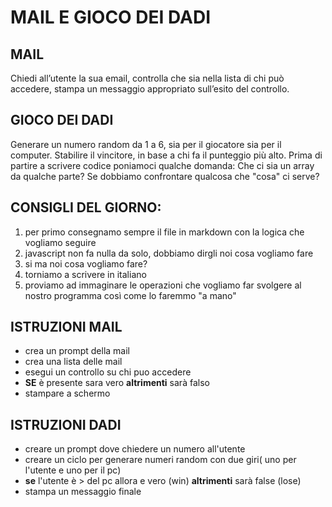 # MAIL E GIOCO DEI DADI

## MAIL

Chiedi all’utente la sua email,
controlla che sia nella lista di chi può accedere,
stampa un messaggio appropriato sull’esito del controllo.

## GIOCO DEI DADI

Generare un numero random da 1 a 6, sia per il giocatore sia per il computer.
Stabilire il vincitore, in base a chi fa il punteggio più alto.
Prima di partire a scrivere codice poniamoci qualche domanda:
Che ci sia un array da qualche parte?
Se dobbiamo confrontare qualcosa che "cosa" ci serve?

## CONSIGLI DEL GIORNO:

1. per primo consegnamo sempre il file in markdown con la logica che vogliamo seguire
2. javascript non fa nulla da solo, dobbiamo dirgli noi cosa vogliamo fare
3. si ma noi cosa vogliamo fare?
4. torniamo a scrivere in italiano
5. proviamo ad immaginare le operazioni che vogliamo far svolgere al nostro programma così come lo faremmo "a mano"

## ISTRUZIONI MAIL

- crea un prompt della mail
- crea una lista delle mail
- esegui un controllo su chi puo accedere
- **SE** è presente sara vero **altrimenti** sarà falso
- stampare a schermo

## ISTRUZIONI DADI

- creare un prompt dove chiedere un numero all'utente
- creare un ciclo per generare numeri random con due giri( uno per l'utente e uno per il pc)
- **se** l'utente è > del pc allora e vero (win) **altrimenti** sarà false (lose)
- stampa un messaggio finale
